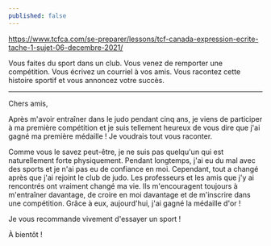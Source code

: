 ```yaml
---
published: false
---
```

https://www.tcfca.com/se-preparer/lessons/tcf-canada-expression-ecrite-tache-1-sujet-06-decembre-2021/

Vous faites du sport dans un club. Vous venez de remporter une compétition. Vous écrivez un courriel à vos amis. Vous racontez cette histoire sportif et vous annoncez votre succès.

---

Chers amis,

Après m'avoir entraîner dans le judo pendant cinq ans, je viens de participer à ma première compétition et je suis tellement heureux de vous dire que j'ai gagné ma première médaille ! Je voudrais tout vous raconter.

Comme vous le savez peut-être, je ne suis pas quelqu'un qui est naturellement forte physiquement. Pendant longtemps, j'ai eu du mal avec des sports et je n'ai pas eu de confiance en moi. Cependant, tout a changé après que j'ai rejoint le club de judo. Les professeurs et les amis que j'y ai rencontrés ont vraiment changé ma vie. Ils m'encouragent toujours à m'entraîner davantage, de croire en moi davantage et de m'inscrire dans une compétition. Grâce à eux, aujourd'hui, j'ai gagné la médaille d'or !

Je vous recommande vivement d'essayer un sport !

À bientôt !
